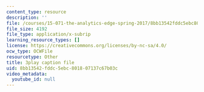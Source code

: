 ```yaml
---
content_type: resource
description: ''
file: /courses/15-071-the-analytics-edge-spring-2017/8bb13542fddc5ebc801807137c67b03c_UA3QA3KE4sw.vtt
file_size: 4192
file_type: application/x-subrip
learning_resource_types: []
license: https://creativecommons.org/licenses/by-nc-sa/4.0/
ocw_type: OCWFile
resourcetype: Other
title: 3play caption file
uid: 8bb13542-fddc-5ebc-8018-07137c67b03c
video_metadata:
  youtube_id: null
---
```

